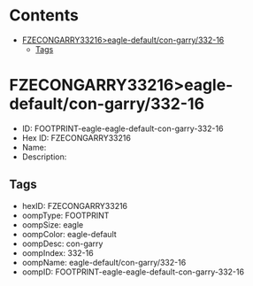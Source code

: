 



Contents
========

* [FZECONGARRY33216>eagle-default/con-garry/332-16](#fzecongarry33216eagle-defaultcon-garry332-16)
	* [Tags](#tags)

# FZECONGARRY33216>eagle-default/con-garry/332-16

- ID: FOOTPRINT-eagle-eagle-default-con-garry-332-16
- Hex ID: FZECONGARRY33216
- Name: 
- Description: 

## Tags

- hexID: FZECONGARRY33216
- oompType: FOOTPRINT
- oompSize: eagle
- oompColor: eagle-default
- oompDesc: con-garry
- oompIndex: 332-16
- oompName: eagle-default/con-garry/332-16
- oompID: FOOTPRINT-eagle-eagle-default-con-garry-332-16
